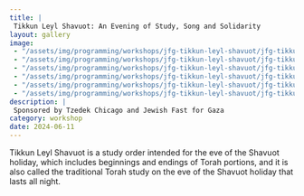 ```yaml
---
title: |
 Tikkun Leyl Shavuot: An Evening of Study, Song and Solidarity
layout: gallery
image:
 - "/assets/img/programming/workshops/jfg-tikkun-leyl-shavuot/jfg-tikkun-leyl-shavuot-1x1.jpg"
 - "/assets/img/programming/workshops/jfg-tikkun-leyl-shavuot/jfg-tikkun-leyl-shavuot-1x1.jpg"
 - "/assets/img/programming/workshops/jfg-tikkun-leyl-shavuot/jfg-tikkun-leyl-shavuot-01.jpg"
 - "/assets/img/programming/workshops/jfg-tikkun-leyl-shavuot/jfg-tikkun-leyl-shavuot-02.jpg"
 - "/assets/img/programming/workshops/jfg-tikkun-leyl-shavuot/jfg-tikkun-leyl-shavuot-03.jpg"
 - "/assets/img/programming/workshops/jfg-tikkun-leyl-shavuot/jfg-tikkun-leyl-shavuot-04.jpg"
description: |
 Sponsored by Tzedek Chicago and Jewish Fast for Gaza
category: workshop
date: 2024-06-11
---
```

Tikkun Leyl Shavuot is a study order intended for the eve of the Shavuot holiday, which includes beginnings and endings of Torah portions, and it is also called the traditional Torah study on the eve of the Shavuot holiday that lasts all night.